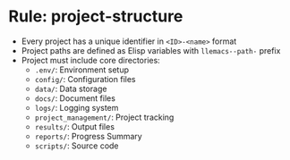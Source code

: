 <!-- ---
!-- Timestamp: 2025-01-08 19:26:03
!-- Author: ywatanabe
!-- File: /home/ywatanabe/proj/llemacs/workspace/resources/prompts/components/03_rules/project-structure.md
!-- --- -->

# Rule: project-structure
* Every project has a unique identifier in `<ID>-<name>` format
* Project paths are defined as Elisp variables with `llemacs--path-` prefix
* Project must include core directories:
  * `.env/`: Environment setup
  * `config/`: Configuration files
  * `data/`: Data storage
  * `docs/`: Document files
  * `logs/`: Logging system
  * `project_management/`: Project tracking
  * `results/`: Output files
  * `reports/`: Progress Summary
  * `scripts/`: Source code
